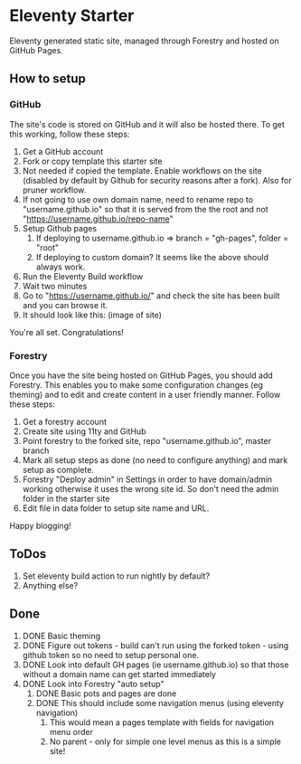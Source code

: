 # Eleventy Starter
Eleventy generated static site, managed through Forestry and hosted on GitHub Pages.

## How to setup

### GitHub

The site's code is stored on GitHub and it will also be hosted there. To get this working, follow these steps:

1. Get a GitHub account
1. Fork or copy template this starter site
1. Not needed if copied the template. Enable workflows on the site (disabled by default by Github for security reasons after a fork). Also for pruner workflow.
1. If not going to use own domain name, need to rename repo to "username.github.io" so that it is served from the the root and not "https://username.github.io/repo-name" 
1. Setup Github pages
    1. If deploying to username.github.io => branch = "gh-pages", folder = "root"
    1. If deploying to custom domain? It seems like the above should always work.
1. Run the Eleventy Build workflow
1. Wait two minutes
1. Go to "https://username.github.io/" and check the site has been built and you can browse it.
1. It should look like this: (image of site) 

You're all set. Congratulations!

### Forestry

Once you have the site being hosted on GitHub Pages, you should add Forestry. This enables you to make some configuration changes (eg theming) and to edit and create content in a user friendly manner. Follow these steps:

1. Get a forestry account
1. Create site using 11ty and GitHub
1. Point forestry to the forked site, repo "username.github.io", master branch 
1. Mark all setup steps as done (no need to configure anything) and mark setup as complete.
1. Forestry "Deploy admin" in Settings in order to have domain/admin working otherwise it uses the wrong site id. So don't need the admin folder in the starter site
4. Edit file in data folder to setup site name and URL.

Happy blogging!

## ToDos
1. Set eleventy build action to run nightly by default?
1. Anything else?

## Done
1. DONE Basic theming
1. DONE Figure out tokens - build can't run using the forked token - using github token so no need to setup personal one.
1. DONE Look into default GH pages (ie username.github.io) so that those without a domain name can get started immediately
1. DONE Look into Forestry "auto setup"
    1. DONE Basic pots and pages are done
    1. DONE This should include some navigation menus (using eleventy navigation)
        1. This would mean a pages template with fields for navigation menu order
        1. No parent - only for simple one level menus as this is a simple site!

